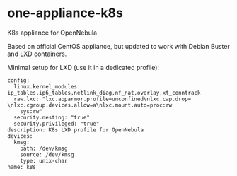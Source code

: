# one-appliance-k8s
K8s appliance for OpenNebula

Based on official CentOS appliance, but updated to work with Debian Buster and LXD containers. 

Minimal setup for LXD (use it in a dedicated profile):

```
config:
  linux.kernel_modules: ip_tables,ip6_tables,netlink_diag,nf_nat,overlay,xt_conntrack
  raw.lxc: "lxc.apparmor.profile=unconfined\nlxc.cap.drop= \nlxc.cgroup.devices.allow=a\nlxc.mount.auto=proc:rw
    sys:rw"
  security.nesting: "true"
  security.privileged: "true"
description: K8s LXD profile for OpenNebula
devices:
  kmsg:
    path: /dev/kmsg
    source: /dev/kmsg
    type: unix-char
name: k8s
```
